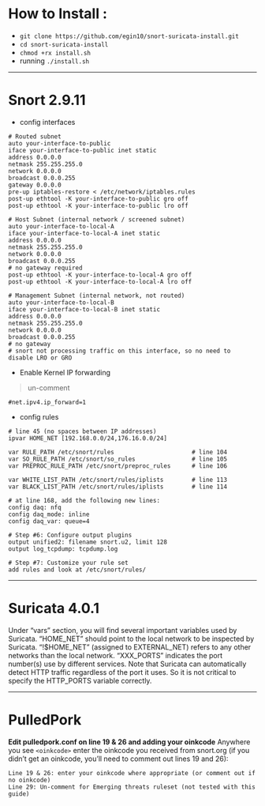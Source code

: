 # How to Install :
* `git clone https://github.com/egin10/snort-suricata-install.git`
* `cd snort-suricata-install`
* `chmod +rx install.sh`
* running `./install.sh`

---

# Snort 2.9.11
* config interfaces

```
# Routed subnet
auto your-interface-to-public
iface your-interface-to-public inet static
address 0.0.0.0
netmask 255.255.255.0
network 0.0.0.0
broadcast 0.0.0.255
gateway 0.0.0.0
pre-up iptables-restore < /etc/network/iptables.rules
post-up ethtool -K your-interface-to-public gro off
post-up ethtool -K your-interface-to-public lro off
 
# Host Subnet (internal network / screened subnet)
auto your-interface-to-local-A
iface your-interface-to-local-A inet static
address 0.0.0.0
netmask 255.255.255.0
network 0.0.0.0
broadcast 0.0.0.255
# no gateway required
post-up ethtool -K your-interface-to-local-A gro off
post-up ethtool -K your-interface-to-local-A lro off
 
# Management Subnet (internal network, not routed)
auto your-interface-to-local-B
iface your-interface-to-local-B inet static
address 0.0.0.0
netmask 255.255.255.0
network 0.0.0.0
broadcast 0.0.0.255
# no gateway
# snort not processing traffic on this interface, so no need to disable LRO or GRO
```
* Enable Kernel IP forwarding

>un-comment
```
#net.ipv4.ip_forward=1
```
* config rules
```
# line 45 (no spaces between IP addresses)
ipvar HOME_NET [192.168.0.0/24,176.16.0.0/24]

var RULE_PATH /etc/snort/rules                      # line 104
var SO_RULE_PATH /etc/snort/so_rules                # line 105
var PREPROC_RULE_PATH /etc/snort/preproc_rules      # line 106
 
var WHITE_LIST_PATH /etc/snort/rules/iplists        # line 113
var BLACK_LIST_PATH /etc/snort/rules/iplists        # line 114

# at line 168, add the following new lines:
config daq: nfq
config daq_mode: inline
config daq_var: queue=4

# Step #6: Configure output plugins
output unified2: filename snort.u2, limit 128
output log_tcpdump: tcpdump.log

# Step #7: Customize your rule set
add rules and look at /etc/snort/rules/
```

---

# Suricata 4.0.1
Under “vars” section, you will find several important variables used by Suricata. “HOME_NET” should point to the local network to be inspected by Suricata. “!$HOME_NET” (assigned to EXTERNAL_NET) refers to any other networks than the local network. “XXX_PORTS” indicates the port number(s) use by different services. Note that Suricata can automatically detect HTTP traffic regardless of the port it uses. So it is not critical to specify the HTTP_PORTS variable correctly.

---

# PulledPork

**Edit pulledpork.conf on line 19 & 26 and adding your oinkcode**
Anywhere you see `<oinkcode>` enter the oinkcode you received from snort.org (if you didn’t get an oinkcode, you’ll need to comment out lines 19 and 26):

```
Line 19 & 26: enter your oinkcode where appropriate (or comment out if no oinkcode)
Line 29: Un-comment for Emerging threats ruleset (not tested with this guide)
```